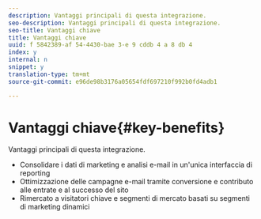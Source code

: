 ```yaml
---
description: Vantaggi principali di questa integrazione.
seo-description: Vantaggi principali di questa integrazione.
seo-title: Vantaggi chiave
title: Vantaggi chiave
uuid: f 5842389-af 54-4430-bae 3-e 9 cddb 4 a 8 db 4
index: y
internal: n
snippet: y
translation-type: tm+mt
source-git-commit: e96de98b3176a05654fdf697210f992b0fd4adb1

---
```



# Vantaggi chiave{#key-benefits}

Vantaggi principali di questa integrazione.

* Consolidare i dati di marketing e analisi e-mail in un'unica interfaccia di reporting
* Ottimizzazione delle campagne e-mail tramite conversione e contributo alle entrate e al successo del sito
* Rimercato a visitatori chiave e segmenti di mercato basati su segmenti di marketing dinamici

